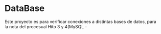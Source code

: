 # DataBase
Este proyecto es para verificar conexiones a distintas bases de datos, para la nota del procesual Hito 3 y 4(MySQL - 
